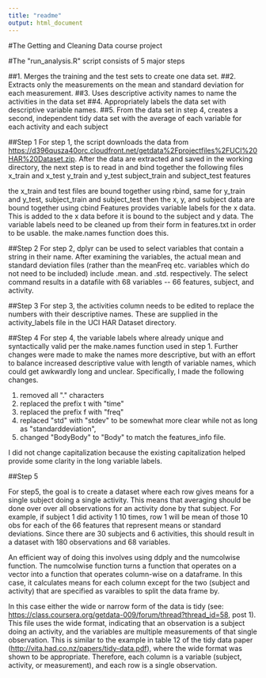 ```yaml
---
title: "readme"
output: html_document
---
```

#The Getting and Cleaning Data course project

#The "run_analysis.R" script consists of 5 major steps

##1. Merges the training and the test sets to create one data set.
##2. Extracts only the measurements on the mean and standard deviation for each measurement. 
##3. Uses descriptive activity names to name the activities in the data set
##4. Appropriately labels the data set with descriptive variable names. 
##5. From the data set in step 4, creates a second, independent tidy data set with the average of each variable for each activity and each subject

##Step 1
For step 1, the script downloads the data from https://d396qusza40orc.cloudfront.net/getdata%2Fprojectfiles%2FUCI%20HAR%20Dataset.zip.
After the data are extracted and saved in the working directory, the next step is to read in and bind together the following files
x_train and x_test
y_train and y_test
subject_train and subject_test
features

the x_train and test files are bound together using rbind, same for y_train and y_test, subject_train and subject_test
then the x, y, and subject data are bound together using cbind
Features provides variable labels for the x data. This is added to the x data before it is bound to the subject and y data.
The variable labels need to be cleaned up from their form in features.txt in order to be usable. the make.names function does this.

##Step 2
For step 2, dplyr can be used to select variables that contain a string in their name. After examining the variables, the actual mean and 
standard deviation files (rather than the meanFreq etc. variables which do not need to be included) include .mean. and .std. respectively. The select command results in a datafile with 68 variables -- 66 features, subject, and activity.

##Step 3
For step 3, the activities column needs to be edited to replace the numbers with their descriptive names. These are supplied in the
activity_labels file in the UCI HAR Dataset directory. 

##Step 4
For step 4, the variable labels where already unique and syntactically valid per the make.names function used in step 1.  Further changes were made to make the names more descriptive, but with an effort to balance increased descriptive value with length of variable names, which could get awkwardly long and unclear. Specifically, I made the following changes.

1. removed all "." characters
2. replaced the prefix t with "time"
3. replaced the prefix f with "freq"
4. replaced "std" with "stdev" to be somewhat more clear while not as long as "standarddeviation", 
5. changed "BodyBody" to "Body" to match the features_info file. 

I did not change capitalization because the existing capitalization helped provide some clarity in the long variable labels.


##Step 5

For step5, the goal is to create a dataset where each row gives means for a single subject doing a single activity. This means that averaging should be done over over all observations for an activity done by that subject. For example, if subject 1 did activity 1 10 times, row 1 will be mean of those 10 obs for each of the 66 features that represent means or standard deviations. Since there are 30 subjects and 6 activities, this should result in a dataset with 180 observations and 68 variables.

An efficient way of doing this involves using ddply and the numcolwise function. The numcolwise function turns a function that operates
on a vector into a function that operates column-wise on a dataframe. In this case, it calculates means for each column except for the two (subject and activity) that are specified as varaibles to split the data frame by.

In this case either the wide or narrow form of the data is tidy (see: https://class.coursera.org/getdata-009/forum/thread?thread_id=58, post 1). This file uses the wide format, indicating that an observation is a subject doing an activity, and the variables are multiple measurements of that single observation. This is similar to the example in table 12 of the tidy data paper (http://vita.had.co.nz/papers/tidy-data.pdf), where the wide format was shown to be appropriate. Therefore, each column is a variable (subject, activity, or measurement), and each row is a single observation. 



